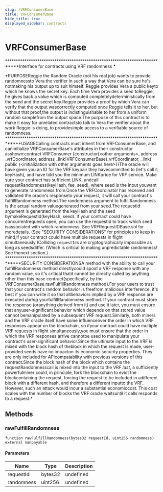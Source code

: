 ```yaml
---
slug: /VRFConsumerBase
title: VRFConsumerBase
hide_title: true
displayed_sidebar: contracts
---
```


# VRFConsumerBase

************************************\*\*\*\*************************************Interface for contracts using VRF randomness **************************************\***************************************

\*PURPOSEReggie the Random Oracle (not his real job) wants to provide randomnessto Vera the verifier in such a way that Vera can be sure he&#39;s notmaking his output up to suit himself. Reggie provides Vera a public keyto which he knows the secret key. Each time Vera provides a seed toReggie, he gives back a value which is computed completelydeterministically from the seed and the secret key.Reggie provides a proof by which Vera can verify that the output wascorrectly computed once Reggie tells it to her, but without that proof,the output is indistinguishable to her from a uniform random samplefrom the output space.The purpose of this contract is to make it easy for unrelated contractsto talk to Vera the verifier about the work Reggie is doing, to providesimple access to a verifiable source of randomness. **************************************\***************************************USAGECalling contracts must inherit from VRFConsumerBase, and caninitialize VRFConsumerBase&#39;s attributes in their constructor asshown:contract VRFConsumer {constructor(&lt;other arguments&gt;, address \_vrfCoordinator, address \_link)VRFConsumerBase(\_vrfCoordinator, \_link) public {&lt;initialization with other arguments goes here&gt;}}The oracle will have given you an ID for the VRF keypair they havecommitted to (let&#39;s call it keyHash), and have told you the minimum LINKprice for VRF service. Make sure your contract has sufficient LINK, andcall requestRandomness(keyHash, fee, seed), where seed is the input youwant to generate randomness from.Once the VRFCoordinator has received and validated the oracle&#39;s responseto your request, it will call your contract&#39;s fulfillRandomness method.The randomness argument to fulfillRandomness is the actual random valuegenerated from your seed.The requestId argument is generated from the keyHash and the seed bymakeRequestId(keyHash, seed). If your contract could have concurrentrequests open, you can use the requestId to track which seed isassociated with which randomness. See VRFRequestIDBase.sol for moredetails. (See &quot;SECURITY CONSIDERATIONS&quot; for principles to keep in mind,if your contract could have multiple requests in flight simultaneously.)Colliding `requestId`s are cryptographically impossible as long as seedsdiffer. (Which is critical to making unpredictable randomness! See thenext section.) **************************************\***************************************SECURITY CONSIDERATIONSA method with the ability to call your fulfillRandomness method directlycould spoof a VRF response with any random value, so it&#39;s critical thatit cannot be directly called by anything other than this base contract(specifically, by the VRFConsumerBase.rawFulfillRandomness method).For your users to trust that your contract&#39;s random behavior is freefrom malicious interference, it&#39;s best if you can write it so that allbehaviors implied by a VRF response are executed _during_ yourfulfillRandomness method. If your contract must store the response (oranything derived from it) and use it later, you must ensure that anyuser-significant behavior which depends on that stored value cannot bemanipulated by a subsequent VRF request.Similarly, both miners and the VRF oracle itself have some influenceover the order in which VRF responses appear on the blockchain, so ifyour contract could have multiple VRF requests in flight simultaneously,you must ensure that the order in which the VRF responses arrive cannotbe used to manipulate your contract&#39;s user-significant behavior.Since the ultimate input to the VRF is mixed with the block hash of theblock in which the request is made, user-provided seeds have no impacton its economic security properties. They are only included for APIcompatability with previous versions of this contract.Since the block hash of the block which contains the requestRandomnesscall is mixed into the input to the VRF _last_, a sufficiently powerfulminer could, in principle, fork the blockchain to evict the blockcontaining the request, forcing the request to be included in adifferent block with a different hash, and therefore a different inputto the VRF. However, such an attack would incur a substantial economiccost. This cost scales with the number of blocks the VRF oracle waitsuntil it calls responds to a request.\*

## Methods

### rawFulfillRandomness

```solidity
function rawFulfillRandomness(bytes32 requestId, uint256 randomness) external nonpayable
```

#### Parameters

| Name       | Type    | Description |
| ---------- | ------- | ----------- |
| requestId  | bytes32 | undefined   |
| randomness | uint256 | undefined   |
